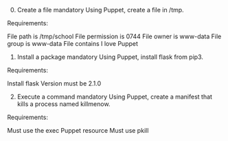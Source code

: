 0. Create a file
mandatory
Using Puppet, create a file in /tmp.

Requirements:

File path is /tmp/school
File permission is 0744
File owner is www-data
File group is www-data
File contains I love Puppet

1. Install a package
mandatory
Using Puppet, install flask from pip3.

Requirements:

Install flask
Version must be 2.1.0

2. Execute a command
mandatory
Using Puppet, create a manifest that kills a process named killmenow.

Requirements:

Must use the exec Puppet resource
Must use pkill
